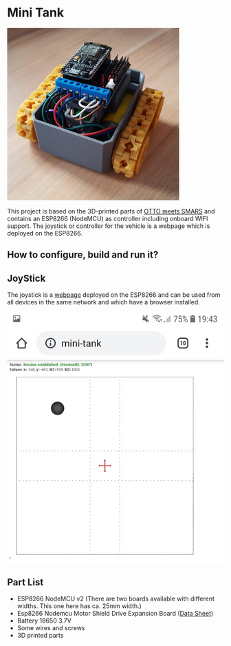# Mini Tank

<img src="pics/MiniTank1_small.png" width=400/>

This project is based on the 3D-printed parts of [OTTO meets SMARS](https://www.thingiverse.com/thing:2818362) and contains an ESP8266 (NodeMCU) as controller including onboard WIFI support. 
The joystick or controller for the vehicle is a webpage which is deployed on the ESP8266.

## How to configure, build and run it?

## JoyStick
The joystick is a [webpage](src/webpage/index.html) deployed on the ESP8266 and can be used from all devices in the same network and which have a browser installed. 

<img src="pics/JoyStick1.png" />


## Part List
* ESP8266 NodeMCU v2 (There are two boards available with different widths. This one here has ca. 25mm width.)
* Esp8266 Nodemcu Motor Shield Drive Expansion Board ([Data Sheet](user-mannual-for-esp-12e-motor-shield.pdf))
* Battery 18650 3.7V
* Some wires and screws
* 3D printed parts
